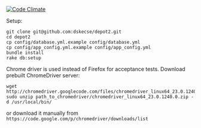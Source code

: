 [![Code Climate](https://codeclimate.com/badge.png)](https://codeclimate.com/github/dskecse/depot2)

Setup:

    git clone git@github.com:dskecse/depot2.git
    cd depot2
    cp config/database.yml.example config/database.yml
    cp config/app_config.yml.example config/app_config.yml
    bundle install
    rake db:setup

Chrome driver is used instead of Firefox for acceptance tests.
Download prebuilt ChromeDriver server:

    wget http://chromedriver.googlecode.com/files/chromedriver_linux64_23.0.1240.0.zip
    sudo unzip path_to_chromedriver/chromedriver_linux64_23.0.1240.0.zip -d /usr/local/bin/

or download it manually from `https://code.google.com/p/chromedriver/downloads/list`
